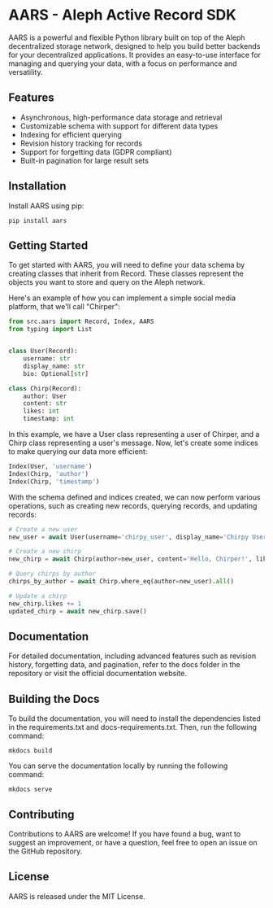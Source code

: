 # AARS - Aleph Active Record SDK
AARS is a powerful and flexible Python library built on top of the Aleph decentralized storage network, designed to help you build better backends for your decentralized applications. It provides an easy-to-use interface for managing and querying your data, with a focus on performance and versatility.

## Features
- Asynchronous, high-performance data storage and retrieval
- Customizable schema with support for different data types
- Indexing for efficient querying
- Revision history tracking for records
- Support for forgetting data (GDPR compliant)
- Built-in pagination for large result sets

## Installation
Install AARS using pip:

```shell
pip install aars
```

## Getting Started
To get started with AARS, you will need to define your data schema by creating classes that inherit from Record. These classes represent the objects you want to store and query on the Aleph network.

Here's an example of how you can implement a simple social media platform, that we'll call "Chirper":

```python
from src.aars import Record, Index, AARS
from typing import List


class User(Record):
    username: str
    display_name: str
    bio: Optional[str]

class Chirp(Record):
    author: User
    content: str
    likes: int
    timestamp: int
```
In this example, we have a User class representing a user of Chirper, and a Chirp class representing a user's message. Now, let's create some indices to make querying our data more efficient:

```python
Index(User, 'username')
Index(Chirp, 'author')
Index(Chirp, 'timestamp')
```
With the schema defined and indices created, we can now perform various operations, such as creating new records, querying records, and updating records:

```python
# Create a new user
new_user = await User(username='chirpy_user', display_name='Chirpy User', bio='I love chirping!').save()

# Create a new chirp
new_chirp = await Chirp(author=new_user, content='Hello, Chirper!', likes=0, timestamp=int(time.time())).save()

# Query chirps by author
chirps_by_author = await Chirp.where_eq(author=new_user).all()

# Update a chirp
new_chirp.likes += 1
updated_chirp = await new_chirp.save()
```

## Documentation
For detailed documentation, including advanced features such as revision history, forgetting data, and pagination, refer to the docs folder in the repository or visit the official documentation website.

## Building the Docs
To build the documentation, you will need to install the dependencies listed in the requirements.txt and docs-requirements.txt. Then, run the following command:

```shell
mkdocs build
```

You can serve the documentation locally by running the following command:

```shell
mkdocs serve
```

## Contributing
Contributions to AARS are welcome! If you have found a bug, want to suggest an improvement, or have a question, feel free to open an issue on the GitHub repository.

## License
AARS is released under the MIT License.
